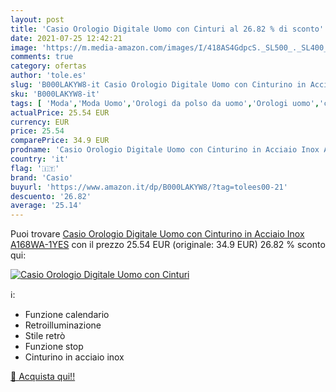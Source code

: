 ```yaml
---
layout: post
title: 'Casio Orologio Digitale Uomo con Cinturi al 26.82 % di sconto'
date: 2021-07-25 12:42:21
image: 'https://m.media-amazon.com/images/I/418AS4GdpcS._SL500_._SL400_.jpg'
comments: true
category: ofertas
author: 'tole.es'
slug: 'B000LAKYW8-it Casio Orologio Digitale Uomo con Cinturino in Acciaio Inox...'
sku: 'B000LAKYW8-it'
tags: [ 'Moda','Moda Uomo','Orologi da polso da uomo','Orologi uomo','casio', ]
actualPrice: 25.54 EUR
currency: EUR
price: 25.54
comparePrice: 34.9 EUR
prodname: 'Casio Orologio Digitale Uomo con Cinturino in Acciaio Inox A168WA-1YES'
country: 'it'
flag: '🇮🇹'
brand: 'Casio'
buyurl: 'https://www.amazon.it/dp/B000LAKYW8/?tag=tolees00-21'
descuento: '26.82'
average: '25.14'
---
```


Puoi trovare [Casio Orologio Digitale Uomo con Cinturino in Acciaio Inox A168WA-1YES](https://www.amazon.it/dp/B000LAKYW8/?tag=tolees00-21) con il prezzo 25.54 EUR (originale: 34.9 EUR) 26.82 % sconto qui:

[![Casio Orologio Digitale Uomo con Cinturi](https://m.media-amazon.com/images/I/418AS4GdpcS._SL500_._SL400_.jpg)](https://www.amazon.it/dp/B000LAKYW8/?tag=tolees00-21)

ℹ️:

- Funzione calendario
- Retroilluminazione
- Stile retrò
- Funzione stop
- Cinturino in acciaio inox

[🛒 Acquista qui!!](https://www.amazon.it/dp/B000LAKYW8/?tag=tolees00-21)

